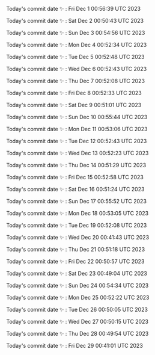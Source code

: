 Today's commit date ✨ : Fri Dec 1 00:56:39 UTC 2023 

Today's commit date ✨ : Sat Dec 2 00:50:43 UTC 2023 

Today's commit date ✨ : Sun Dec 3 00:54:56 UTC 2023 

Today's commit date ✨ : Mon Dec 4 00:52:34 UTC 2023 

Today's commit date ✨ : Tue Dec 5 00:52:48 UTC 2023 

Today's commit date ✨ : Wed Dec 6 00:52:43 UTC 2023 

Today's commit date ✨ : Thu Dec 7 00:52:08 UTC 2023 

Today's commit date ✨ : Fri Dec 8 00:52:33 UTC 2023 

Today's commit date ✨ : Sat Dec 9 00:51:01 UTC 2023 

Today's commit date ✨ : Sun Dec 10 00:55:44 UTC 2023 

Today's commit date ✨ : Mon Dec 11 00:53:06 UTC 2023 

Today's commit date ✨ : Tue Dec 12 00:52:43 UTC 2023 

Today's commit date ✨ : Wed Dec 13 00:52:23 UTC 2023 

Today's commit date ✨ : Thu Dec 14 00:51:29 UTC 2023 

Today's commit date ✨ : Fri Dec 15 00:52:58 UTC 2023 

Today's commit date ✨ : Sat Dec 16 00:51:24 UTC 2023 

Today's commit date ✨ : Sun Dec 17 00:55:52 UTC 2023 

Today's commit date ✨ : Mon Dec 18 00:53:05 UTC 2023 

Today's commit date ✨ : Tue Dec 19 00:52:08 UTC 2023 

Today's commit date ✨ : Wed Dec 20 00:41:43 UTC 2023 

Today's commit date ✨ : Thu Dec 21 00:51:18 UTC 2023 

Today's commit date ✨ : Fri Dec 22 00:50:57 UTC 2023 

Today's commit date ✨ : Sat Dec 23 00:49:04 UTC 2023 

Today's commit date ✨ : Sun Dec 24 00:54:34 UTC 2023 

Today's commit date ✨ : Mon Dec 25 00:52:22 UTC 2023 

Today's commit date ✨ : Tue Dec 26 00:50:05 UTC 2023 

Today's commit date ✨ : Wed Dec 27 00:50:15 UTC 2023 

Today's commit date ✨ : Thu Dec 28 00:49:54 UTC 2023 

Today's commit date ✨ : Fri Dec 29 00:41:01 UTC 2023 

